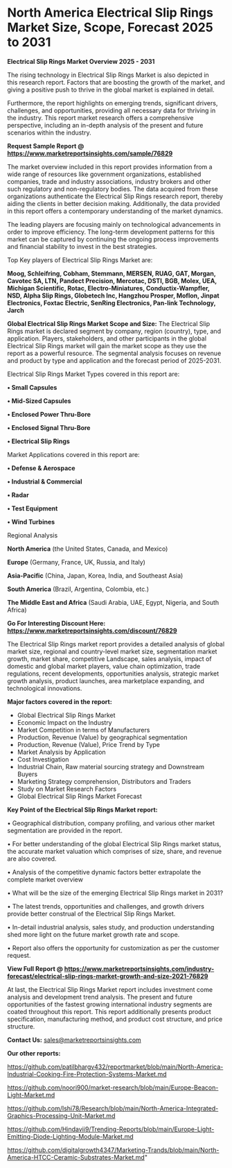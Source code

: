# North America Electrical Slip Rings Market Size, Scope, Forecast 2025 to 2031

<Strong> Electrical Slip Rings Market Overview 2025 - 2031</strong>

The rising technology in Electrical Slip Rings Market is also depicted in this research report. Factors that are boosting the growth of the market, and giving a positive push to thrive in the global market is explained in detail.

Furthermore, the report highlights on emerging trends, significant drivers, challenges, and opportunities, providing all necessary data for thriving in the industry. This report market research offers a comprehensive perspective, including an in-depth analysis of the present and future scenarios within the industry.

<strong>Request Sample Report @ <a href=https://www.marketreportsinsights.com/sample/76829>https://www.marketreportsinsights.com/sample/76829</a></strong>

The market overview included in this report provides information from a wide range of resources like government organizations, established companies, trade and industry associations, industry brokers and other such regulatory and non-regulatory bodies. The data acquired from these organizations authenticate the Electrical Slip Rings research report, thereby aiding the clients in better decision making. Additionally, the data provided in this report offers a contemporary understanding of the market dynamics.

The leading players are focusing mainly on technological advancements in order to improve efficiency. The long-term development patterns for this market can be captured by continuing the ongoing process improvements and financial stability to invest in the best strategies.

Top Key players of Electrical Slip Rings Market are:

<strong>Moog, Schleifring, Cobham, Stemmann, MERSEN, RUAG, GAT, Morgan, Cavotec SA, LTN, Pandect Precision, Mercotac, DSTI, BGB, Molex, UEA, Michigan Scientific, Rotac, Electro-Miniatures, Conductix-Wampfler, NSD, Alpha Slip Rings, Globetech Inc, Hangzhou Prosper, Moflon, Jinpat Electronics, Foxtac Electric, SenRing Electronics, Pan-link Technology, Jarch</strong>

<strong><b>Global Electrical Slip Rings Market Scope and Size:</b></strong>
The Electrical Slip Rings market is declared segment by company, region (country), type, and application. Players, stakeholders, and other participants in the global Electrical Slip Rings market will gain the market scope as they use the report as a powerful resource. The segmental analysis focuses on revenue and product by type and application and the forecast period of 2025-2031.

Electrical Slip Rings Market Types covered in this report are:

<strong>• Small Capsules

• Mid-Sized Capsules 

• Enclosed Power Thru-Bore

• Enclosed Signal Thru-Bore

• Electrical Slip Rings</strong>

Market Applications covered in this report are:

<strong>• Defense & Aerospace

• Industrial & Commercial

• Radar 

• Test Equipment

• Wind Turbines</strong> 

Regional Analysis

<strong>North America</strong> (the United States, Canada, and Mexico)

<strong>Europe</strong> (Germany, France, UK, Russia, and Italy)

<strong>Asia-Pacific</strong> (China, Japan, Korea, India, and Southeast Asia)

<strong>South America</strong> (Brazil, Argentina, Colombia, etc.)

<strong>The Middle East and Africa</strong> (Saudi Arabia, UAE, Egypt, Nigeria, and South Africa)

<strong>Go For Interesting Discount Here: <a href=https://www.marketreportsinsights.com/discount/76829>https://www.marketreportsinsights.com/discount/76829</a></strong>

The Electrical Slip Rings market report provides a detailed analysis of global market size, regional and country-level market size, segmentation market growth, market share, competitive Landscape, sales analysis, impact of domestic and global market players, value chain optimization, trade regulations, recent developments, opportunities analysis, strategic market growth analysis, product launches, area marketplace expanding, and technological innovations.

<strong><b>Major factors covered in the report:</b></strong>
<ul>
  <li>Global Electrical Slip Rings Market </li>
  <li>Economic Impact on the Industry</li>
  <li>Market Competition in terms of Manufacturers</li>
  <li>Production, Revenue (Value) by geographical segmentation</li>
  <li>Production, Revenue (Value), Price Trend by Type</li>
  <li>Market Analysis by Application</li>
  <li>Cost Investigation</li>
  <li>Industrial Chain, Raw material sourcing strategy and Downstream Buyers</li>
  <li>Marketing Strategy comprehension, Distributors and Traders</li>
  <li>Study on Market Research Factors</li>
  <li>Global Electrical Slip Rings Market Forecast</li>
</ul>

<strong><b>Key Point of the Electrical Slip Rings Market report:</b></strong>

• Geographical distribution, company profiling, and various other market segmentation are provided in the report.

• For better understanding of the global Electrical Slip Rings market status, the accurate market valuation which comprises of size, share, and revenue are also covered.

• Analysis of the competitive dynamic factors better extrapolate the complete market overview

• What will be the size of the emerging Electrical Slip Rings market in 2031?

• The latest trends, opportunities and challenges, and growth drivers provide better construal of the Electrical Slip Rings Market.

• In-detail industrial analysis, sales study, and production understanding shed more light on the future market growth rate and scope.

• Report also offers the opportunity for customization as per the customer request.

<strong><b>View Full Report @ <a href=https://www.marketreportsinsights.com/industry-forecast/electrical-slip-rings-market-growth-and-size-2021-76829>https://www.marketreportsinsights.com/industry-forecast/electrical-slip-rings-market-growth-and-size-2021-76829</a></b></strong>


At last, the Electrical Slip Rings Market report includes investment come analysis and development trend analysis. The present and future opportunities of the fastest growing international industry segments are coated throughout this report. This report additionally presents product specification, manufacturing method, and product cost structure, and price structure.

<strong>Contact Us:</strong>
sales@marketreportsinsights.com

<strong>Our other reports:</strong>

<a href=https://github.com/patilbhargv432/reportmarket/blob/main/North-America-Industrial-Cooking-Fire-Protection-Systems-Market.md>https://github.com/patilbhargv432/reportmarket/blob/main/North-America-Industrial-Cooking-Fire-Protection-Systems-Market.md</a>

<a href=https://github.com/noori900/market-research/blob/main/Europe-Beacon-Light-Market.md>https://github.com/noori900/market-research/blob/main/Europe-Beacon-Light-Market.md</a>

<a href=https://github.com/Ishi78/Research/blob/main/North-America-Integrated-Graphics-Processing-Unit-Market.md>https://github.com/Ishi78/Research/blob/main/North-America-Integrated-Graphics-Processing-Unit-Market.md</a>

<a href=https://github.com/Hindavii9/Trending-Reports/blob/main/Europe-Light-Emitting-Diode-Lighting-Module-Market.md>https://github.com/Hindavii9/Trending-Reports/blob/main/Europe-Light-Emitting-Diode-Lighting-Module-Market.md</a>

<a href=https://github.com/digitalgrowth4347/Marketing-Trands/blob/main/North-America-HTCC-Ceramic-Substrates-Market.md>https://github.com/digitalgrowth4347/Marketing-Trands/blob/main/North-America-HTCC-Ceramic-Substrates-Market.md</a>"
